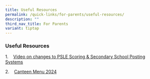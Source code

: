 ```yaml
---
title: Useful Resources
permalink: /quick-links/for-parents/useful-resources/
description: ""
third_nav_title: For Parents
variant: tiptap
---
```

<h3>Useful Resources</h3><p></p><p>1.&nbsp;&nbsp; &nbsp;<a href="https://www.youtube.com/watch?v=vr-9ctEWnaA" rel="noopener noreferrer nofollow" target="_blank">Video on changes to PSLE Scoring &amp; Secondary School Posting Systems</a></p><p>2.&nbsp; &nbsp;&nbsp;<a href="/files/Canteen_Menu_2024.pdf" rel="noopener noreferrer nofollow" target="_blank">Canteen Menu 2024</a></p>